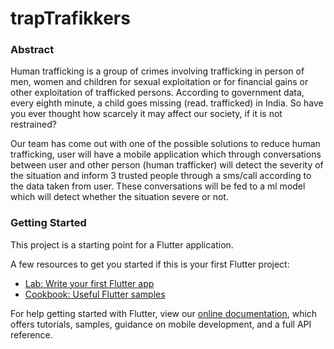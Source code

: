 # trapTrafikkers

### Abstract
Human trafficking is a group of crimes involving trafficking in person of men, women and children for sexual exploitation or for financial gains or other exploitation of trafficked persons. According to government data, every eighth minute, a child goes missing (read. trafficked) in India. So have you ever thought how scarcely it may affect our society, if it is not restrained?

Our team has come out with one of the possible solutions to reduce human trafficking, user will have a mobile application which through conversations between user and other person (human trafficker) will detect the severity of the situation and inform 3 trusted people through a sms/call according to the data taken from user. These conversations will be fed to a ml model which will detect whether the situation severe or not.


### Getting Started

This project is a starting point for a Flutter application.

A few resources to get you started if this is your first Flutter project:

- [Lab: Write your first Flutter app](https://flutter.dev/docs/get-started/codelab)
- [Cookbook: Useful Flutter samples](https://flutter.dev/docs/cookbook)

For help getting started with Flutter, view our
[online documentation](https://flutter.dev/docs), which offers tutorials,
samples, guidance on mobile development, and a full API reference.
